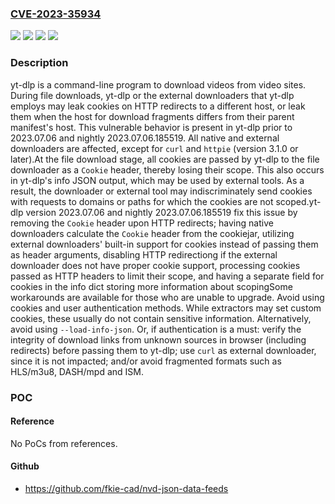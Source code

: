 ### [CVE-2023-35934](https://cve.mitre.org/cgi-bin/cvename.cgi?name=CVE-2023-35934)
![](https://img.shields.io/static/v1?label=Product&message=yt-dlp&color=blue)
![](https://img.shields.io/static/v1?label=Version&message=yt-dlp%20%3C%202023.07.06%20&color=brightgreen)
![](https://img.shields.io/static/v1?label=Version&message=yt-dlp%20%3C%20nightly%202023.07.06.185519%20&color=brightgreen)
![](https://img.shields.io/static/v1?label=Vulnerability&message=CWE-200%3A%20Exposure%20of%20Sensitive%20Information%20to%20an%20Unauthorized%20Actor&color=brightgreen)

### Description

yt-dlp is a command-line program to download videos from video sites. During file downloads, yt-dlp or the external downloaders that yt-dlp employs may leak cookies on HTTP redirects to a different host, or leak them when the host for download fragments differs from their parent manifest's host. This vulnerable behavior is present in yt-dlp prior to 2023.07.06 and nightly 2023.07.06.185519. All native and external downloaders are affected, except for `curl` and `httpie` (version 3.1.0 or later).At the file download stage, all cookies are passed by yt-dlp to the file downloader as a `Cookie` header, thereby losing their scope. This also occurs in yt-dlp's info JSON output, which may be used by external tools. As a result, the downloader or external tool may indiscriminately send cookies with requests to domains or paths for which the cookies are not scoped.yt-dlp version 2023.07.06 and nightly 2023.07.06.185519 fix this issue by removing the `Cookie` header upon HTTP redirects; having native downloaders calculate the `Cookie` header from the cookiejar, utilizing external downloaders' built-in support for cookies instead of passing them as header arguments, disabling HTTP redirectiong if the external downloader does not have proper cookie support, processing cookies passed as HTTP headers to limit their scope, and having a separate field for cookies in the info dict storing more information about scopingSome workarounds are available for those who are unable to upgrade. Avoid using cookies and user authentication methods. While extractors may set custom cookies, these usually do not contain sensitive information. Alternatively, avoid using `--load-info-json`. Or, if authentication is a must: verify the integrity of download links from unknown sources in browser (including redirects) before passing them to yt-dlp; use `curl` as external downloader, since it is not impacted; and/or avoid fragmented formats such as HLS/m3u8, DASH/mpd and ISM.

### POC

#### Reference
No PoCs from references.

#### Github
- https://github.com/fkie-cad/nvd-json-data-feeds

